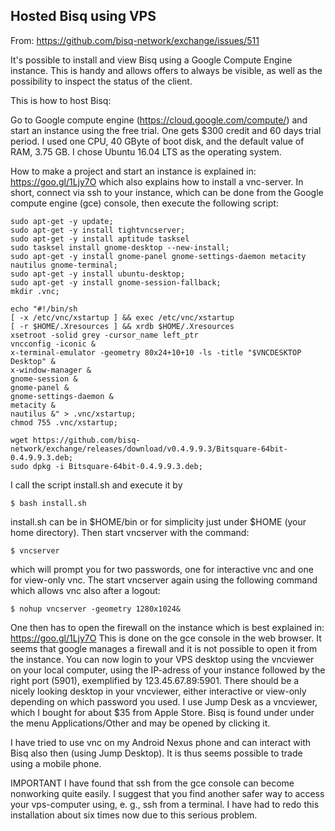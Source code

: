 ## Hosted Bisq using VPS


From: https://github.com/bisq-network/exchange/issues/511

It's possible to install and view Bisq using a Google Compute Engine instance. This is handy and allows offers to always be visible, as well as the possibility to inspect the status of the client.

This is how to host Bisq:

Go to Google compute engine (https://cloud.google.com/compute/) and start an instance using the free trial. One gets $300 credit and 60 days trial period. I used one CPU, 40 GByte of boot disk, and the default value of RAM, 3.75 GB.
I chose Ubuntu 16.04 LTS as the operating system.

How to make a project and start an instance is explained in: https://goo.gl/1Ljy7O which also explains how to install a vnc-server. In short, connect via ssh to your instance, which can be done from the Google compute engine (gce) console, then execute the following script:

```
sudo apt-get -y update;
sudo apt-get -y install tightvncserver;
sudo apt-get -y install aptitude tasksel
sudo tasksel install gnome-desktop --new-install;
sudo apt-get -y install gnome-panel gnome-settings-daemon metacity nautilus gnome-terminal;
sudo apt-get -y install ubuntu-desktop;
sudo apt-get -y install gnome-session-fallback;
mkdir .vnc;

echo "#!/bin/sh
[ -x /etc/vnc/xstartup ] && exec /etc/vnc/xstartup
[ -r $HOME/.Xresources ] && xrdb $HOME/.Xresources
xsetroot -solid grey -cursor_name left_ptr 
vncconfig -iconic &
x-terminal-emulator -geometry 80x24+10+10 -ls -title "$VNCDESKTOP Desktop" &
x-window-manager &
gnome-session &        
gnome-panel &
gnome-settings-daemon &
metacity &
nautilus &" > .vnc/xstartup;
chmod 755 .vnc/xstartup;

wget https://github.com/bisq-network/exchange/releases/download/v0.4.9.9.3/Bitsquare-64bit-0.4.9.9.3.deb;
sudo dpkg -i Bitsquare-64bit-0.4.9.9.3.deb;

```
I call the script install.sh and execute it by 
```
$ bash install.sh
```
install.sh can be in $HOME/bin or for simplicity just under $HOME (your home directory).
Then start vncserver with the command:
```
$ vncserver
```
which will prompt you for two passwords, one for interactive vnc and one for view-only vnc. The start vncserver again using the following command which allows vnc also after a logout:
```
$ nohup vncserver -geometry 1280x1024&
```
One then has to open the firewall on the instance which is best explained in: https://goo.gl/1Ljy7O
This is done on the gce console in the web browser. It seems that google manages a firewall and it is not possible to open it from the instance.
You can now login to your VPS desktop using the vncviewer on your local computer, using the IP-adress of your instance followed by the right port (5901), exemplified by 123.45.67.89:5901. There should be a nicely looking desktop in your vncviewer, either interactive or view-only depending on which password you used. I use Jump Desk as a vncviewer, which I bought for about $35 from Apple Store. Bisq is found under under the menu Applications/Other and may be opened by clicking it.

I have tried to use vnc on my Android Nexus phone and can interact with Bisq also then (using Jump Desktop). It is thus seems possible to trade using a mobile phone.


IMPORTANT  I have found that ssh from the gce console can become nonworking quite easily. I suggest that you find another safer way to access your vps-computer using, e. g., ssh from a terminal. I have had to redo this installation about six times now due to this serious problem. 
